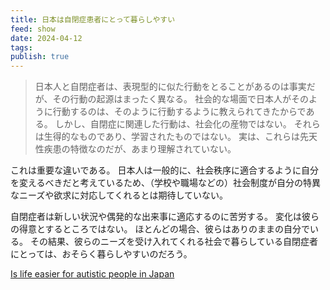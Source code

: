 ```yaml
---
title: 日本は自閉症患者にとって暮らしやすい
feed: show
date: 2024-04-12
tags: 
publish: true
---
```

> 日本人と自閉症者は、表現型的に似た行動をとることがあるのは事実だが、その行動の起源はまったく異なる。 社会的な場面で日本人がそのように行動するのは、そのように行動するように教えられてきたからである。 しかし、自閉症に関連した行動は、社会化の産物ではない。 それらは生得的なものであり、学習されたものではない。 実は、これらは先天性疾患の特徴なのだが、あまり理解されていない。
> 
これは重要な違いである。 日本人は一般的に、社会秩序に適合するように自分を変えるべきだと考えているため、（学校や職場などの）社会制度が自分の特異なニーズや欲求に対応してくれるとは期待していない。
> 
自閉症者は新しい状況や偶発的な出来事に適応するのに苦労する。 変化は彼らの得意とするところではない。 ほとんどの場合、彼らはありのままの自分でいる。 その結果、彼らのニーズを受け入れてくれる社会で暮らしている自閉症者にとっては、おそらく暮らしやすいのだろう。

[Is life easier for autistic people in Japan](https://www.psychologytoday.com/us/blog/culture-conscious/202307/is-life-easier-for-autistic-people-in-japan)

